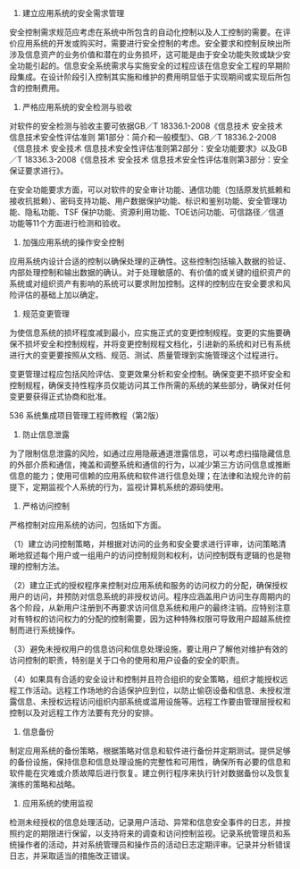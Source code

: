 
1. 建立应用系统的安全需求管理

安全控制需求规范应考虑在系统中所包含的自动化控制以及人工控制的需要。在评价应用系统的开发或购买时，需要进行安全控制的考虑。安全要求和控制反映出所涉及信息资产的业务价值和潜在的业务损坏，这可能是由于安全功能失败或缺少安全功能引起的。信息安全系统需求与实施安全的过程应该在信息安全工程的早期阶段集成。在设计阶段引入控制其实施和维护的费用明显低于实现期间或实现后所包含的控制费用。

1. 严格应用系统的安全检测与验收

对软件的安全检测与验收主要可依据GB／T 18336.1-2008《信息技术 安全技术
信息技术安全性评估准则 第1部分：简介和一般模型》、GB／T
18336.2-2008《信息技术 安全技术
信息技术安全性评估准则第2部分：安全功能要求》以及GB／T
18336.3-2008《信息技术 安全技术
信息技术安全性评估准则第3部分：安全保证要求进行》。

在安全功能要求方面，可以对软件的安全审计功能、通信功能（包括原发抗抵赖和接收抗抵赖）、密码支持功能、用户数据保护功能、标识和鉴别功能、安全管理功能、隐私功能、TSF
保护功能、资源利用功能、TOE访问功能、可信路径／信道功能等11个方面进行检测和验收。

1. 加强应用系统的操作安全控制

应用系统内设计合适的控制以确保处理的正确性。这些控制包括输入数据的验证、内部处理控制和输出数据的确认。对于处理敏感的、有价值的或关键的组织资产的系统或对组织资产有影响的系统可以要求附加控制。这样的控制应在安全要求和风险评估的基础上加以确定。

1. 规范变更管理

为使信息系统的损坏程度减到最小，应实施正式的变更控制规程。变更的实施要确保不损坏安全和控制规程，并将变更控制规程文档化，引进新的系统和对已有系统进行大的变更要按照从文档、规范、测试、质量管理到实施管理这个过程进行。

变更管理过程应包括风险评估、变更效果分析和安全控制。确保变更不损坏安全和控制规程，确保支持性程序员仅能访问其工作所需的系统的某些部分，确保对任何变更要获得正式协商和批准。

536 系统集成项目管理工程师教程（第2版）

1. 防止信息泄露

为了限制信息泄露的风险，如通过应用隐蔽通道泄露信息，可以考虑扫描隐藏信息的外部介质和通信，掩盖和调整系统和通信的行为，以减少第三方访问信息或推断信息的能力；使用可信赖的应用系统和软件进行信息处理；在法律和法规允许的前提下，定期监视个人系统的行为，监视计算机系统的源码使用。

1. 严格访问控制

严格控制对应用系统的访问，包括如下方面。

（1）建立访问控制策略，并根据对访问的业务和安全要求进行评审，访问策略清晰地叙述每个用户或一组用户的访问控制规则和权利，访问控制既有逻辑的也是物理的控制方法。

（2）建立正式的授权程序来控制对应用系统和服务的访问权力的分配，确保授权用户的访问，并预防对信息系统的非授权访问。程序应涵盖用户访问生存周期内的各个阶段，从新用户注册到不再要求访问信息系统和用户的最终注销。应特别注意对有特权的访问权力的分配的控制需要，因为这种特殊权限可导致用户超越系统控制而进行系统操作。

（3）避免未授权用户的信息访问和信息处理设施，要让用户了解他对维护有效的访问控制的职责，特别是关于口令的使用和用户设备的安全的职责。

（4）如果具有合适的安全设计和控制并且符合组织的安全策略，组织才能授权远程工作活动。远程工作场地的合适保护应到位，以防止偷窃设备和信息、未授权泄露信息、未授权远程访问组织内部系统或滥用设施等。远程工作要由管理层授权和控制以及对远程工作方法要有充分的安排。

1. 信息备份

制定应用系统的备份策略，根据策略对信息和软件进行备份并定期测试。提供足够的备份设施，保持信息和信息处理设施的完整性和可用性，确保所有必要的信息和软件能在灾难或介质故障后进行恢复。建立例行程序来执行针对数据备份以及恢复演练的策略和战略。

1. 应用系统的使用监视

检测未经授权的信息处理活动，记录用户活动、异常和信息安全事件的日志，并按照约定的期限进行保留，以支持将来的调查和访问控制监视。记录系统管理员和系统操作者的活动，并对系统管理员和操作员的活动日志定期评审。记录并分析错误日志，并采取适当的措施改正错误。
